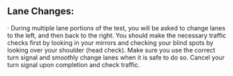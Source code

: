 ## Lane Changes:
· During multiple lane portions of the test, you will be asked to change lanes to the left, and then back to the right. You should make the necessary traffic checks first by looking in your mirrors and checking your blind spots by looking over your shoulder (head check). Make sure you use the correct turn signal and smoothly change lanes when it is safe to do so. Cancel your turn signal upon completion and check traffic.